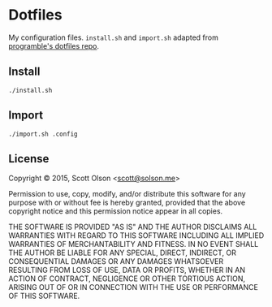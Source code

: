 # Dotfiles

My configuration files. `install.sh` and `import.sh` adapted from [programble's
dotfiles repo](https://github.com/programble/dotfiles).

## Install

```
./install.sh
```

## Import

```
./import.sh .config
```

## License

Copyright © 2015, Scott Olson \<scott@solson.me>

Permission to use, copy, modify, and/or distribute this software for any
purpose with or without fee is hereby granted, provided that the above
copyright notice and this permission notice appear in all copies.

THE SOFTWARE IS PROVIDED "AS IS" AND THE AUTHOR DISCLAIMS ALL WARRANTIES
WITH REGARD TO THIS SOFTWARE INCLUDING ALL IMPLIED WARRANTIES OF
MERCHANTABILITY AND FITNESS. IN NO EVENT SHALL THE AUTHOR BE LIABLE FOR
ANY SPECIAL, DIRECT, INDIRECT, OR CONSEQUENTIAL DAMAGES OR ANY DAMAGES
WHATSOEVER RESULTING FROM LOSS OF USE, DATA OR PROFITS, WHETHER IN AN
ACTION OF CONTRACT, NEGLIGENCE OR OTHER TORTIOUS ACTION, ARISING OUT OF
OR IN CONNECTION WITH THE USE OR PERFORMANCE OF THIS SOFTWARE.
